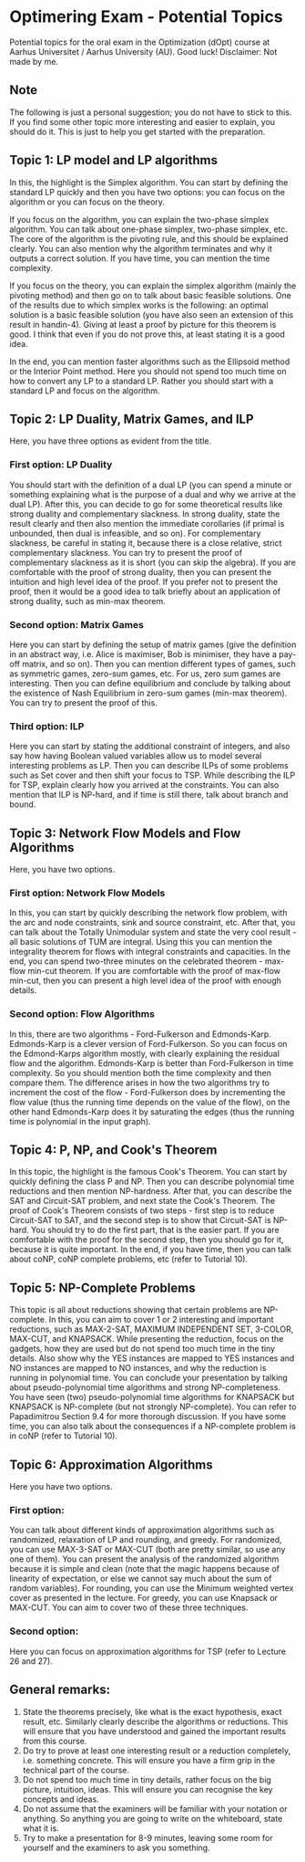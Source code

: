 # Optimering Exam - Potential Topics
Potential topics for the oral exam in the Optimization (dOpt) course at Aarhus Universitet / Aarhus University (AU). Good luck!
Disclaimer: Not made by me.

## Note
The following is just a personal suggestion; you do not have to stick to this. If you find some other topic more interesting and easier to explain, you should do it. This is just to help you get started with the preparation.

## Topic 1: LP model and LP algorithms
In this, the highlight is the Simplex algorithm. You can start by defining the standard LP quickly and then you have two options: you can focus on the algorithm or you can focus on the theory.

If you focus on the algorithm, you can explain the two-phase simplex algorithm. You can talk about one-phase simplex, two-phase simplex, etc. The core of the algorithm is the pivoting rule, and this should be explained clearly. You can also mention why the algorithm terminates and why it outputs a correct solution. If you have time, you can mention the time complexity.

If you focus on the theory, you can explain the simplex algorithm (mainly the pivoting method) and then go on to talk about basic feasible solutions. One of the results due to which simplex works is the following: an optimal solution is a basic feasible solution (you have also seen an extension of this result in handin-4). Giving at least a proof by picture for this theorem is good. I think that even if you do not prove this, at least stating it is a good idea.

In the end, you can mention faster algorithms such as the Ellipsoid method or the Interior Point method. Here you should not spend too much time on how to convert any LP to a standard LP. Rather you should start with a standard LP and focus on the algorithm.

## Topic 2: LP Duality, Matrix Games, and ILP
Here, you have three options as evident from the title.

### First option: LP Duality
You should start with the definition of a dual LP (you can spend a minute or something explaining what is the purpose of a dual and why we arrive at the dual LP). After this, you can decide to go for some theoretical results like strong duality and complementary slackness. In strong duality, state the result clearly and then also mention the immediate corollaries (if primal is unbounded, then dual is infeasible, and so on). For complementary slackness, be careful in stating it, because there is a close relative, strict complementary slackness.  You can try to present the proof of complementary slackness as it is short (you can skip the algebra). If you are comfortable with the proof of strong duality, then you can present the intuition and high level idea of the proof. If you prefer not to present the proof, then it would be a good idea to talk briefly about an application of strong duality, such as min-max theorem.

### Second option: Matrix Games
Here you can start by defining the setup of matrix games (give the definition in an abstract way, i.e. Alice is maximiser, Bob is minimiser, they have a pay-off matrix, and so on). Then you can mention different types of games, such as symmetric games, zero-sum games, etc. For us, zero sum games are interesting. Then you can define equilibrium and conclude by talking about the existence of Nash Equilibrium in zero-sum games (min-max theorem). You can try to present the proof of this.

### Third option: ILP
Here you can start by stating the additional constraint of integers, and also say how having Boolean valued variables allow us to model several interesting problems as LP. Then you can describe ILPs of some problems such as Set cover and then shift your focus to TSP. While describing the ILP for TSP, explain clearly how you arrived at the constraints. You can also mention that ILP is NP-hard, and if time is still there, talk about branch and bound.

## Topic 3: Network Flow Models and Flow Algorithms
Here, you have two options.

### First option: Network Flow Models
In this, you can start by quickly describing the network flow problem, with the arc and node constraints, sink and source constraint, etc. After that, you can talk about the Totally Unimodular system and state the very cool result - all basic solutions of TUM are integral. Using this you can mention the integrality theorem for flows with integral constraints and capacities. In the end, you can spend two-three minutes on the celebrated theorem - max-flow min-cut theorem. If you are comfortable with the proof of max-flow min-cut, then you can present a high level idea of the proof with enough details.

### Second option: Flow Algorithms
In this, there are two algorithms - Ford-Fulkerson and Edmonds-Karp. Edmonds-Karp is a clever version of Ford-Fulkerson. So you can focus on the Edmond-Karps algorithm mostly, with clearly explaining the residual flow and the algorithm. Edmonds-Karp is better than Ford-Fulkerson in time complexity. So you should mention both the time complexity and then compare them. The difference arises in how the two algorithms try to increment the cost of the flow - Ford-Fulkerson does by incrementing the flow value (thus the running time depends on the value of the flow), on the other hand Edmonds-Karp does it by saturating the edges (thus the running time is polynomial in the input graph).

## Topic 4: P, NP, and Cook's Theorem
In this topic, the highlight is the famous Cook's Theorem. You can start by quickly defining the class P and NP. Then you can describe polynomial time reductions and then mention NP-hardness. After that, you can describe the SAT and Circuit-SAT problem, and next state the Cook's Theorem. The proof of Cook's Theorem consists of two steps - first step is to reduce Circuit-SAT to SAT, and the second step is to show that Circuit-SAT is NP-hard. You should try to do the first part, that is the easier part. If you are comfortable with the proof for the second step, then you should go for it, because it is quite important. In the end, if you have time, then you can talk about coNP, coNP complete problems, etc (refer to Tutorial 10).

## Topic 5: NP-Complete Problems
This topic is all about reductions showing that certain problems are NP-complete. In this, you can aim to cover 1 or 2 interesting and important reductions, such as MAX-2-SAT, MAXIMUM INDEPENDENT SET, 3-COLOR, MAX-CUT, and KNAPSACK. While presenting the reduction, focus on the gadgets, how they are used but do not spend too much time in the tiny details. Also show why the YES instances are mapped to YES instances and NO instances are mapped to NO instances, and why the reduction is running in polynomial time. You can conclude your presentation by talking about pseudo-polynomial time algorithms and strong NP-completeness. You have seen (two) pseudo-polynomial time algorithms for KNAPSACK but KNAPSACK is NP-complete (but not strongly NP-complete). You can refer to Papadimitrou Section 9.4 for more thorough discussion. If you have some time, you can also talk about the consequences if a NP-complete problem is in coNP (refer to Tutorial 10).

## Topic 6: Approximation Algorithms
Here you have two options.

### First option:
You can talk about different kinds of approximation algorithms such as randomized, relaxation of LP and rounding, and greedy. For randomized, you can use MAX-3-SAT or MAX-CUT (both are pretty similar, so use any one of them). You can present the analysis of the randomized algorithm because it is simple and clean (note that the magic happens because of linearity of expectation, or else we cannot say much about the sum of random variables). For rounding, you can use the Minimum weighted vertex cover as presented in the lecture. For greedy, you can use Knapsack or MAX-CUT. You can aim to cover two of these three techniques.

### Second option:
Here you can focus on approximation algorithms for TSP (refer to Lecture 26 and 27).

## General remarks:
1. State the theorems precisely, like what is the exact hypothesis, exact result, etc. Similarly clearly describe the algorithms or reductions. This will ensure that you have understood and gained the important results from this course.
2. Do try to prove at least one interesting result or a reduction completely, i.e. something concrete. This will ensure you have a firm grip in the technical part of the course.
3. Do not spend too much time in tiny details, rather focus on the big picture, intuition, ideas. This will ensure you can recognise the key concepts and ideas.
4. Do not assume that the examiners will be familiar with your notation or anything. So anything you are going to write on the whiteboard, state what it is.
5. Try to make a presentation for 8-9 minutes, leaving some room for yourself and the examiners to ask you something.


